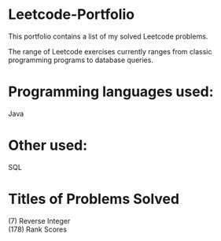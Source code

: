# Leetcode-Portfolio

This portfolio contains a list of my solved Leetcode problems. 

The range of Leetcode exercises currently ranges from classic programming programs to database queries.

# Programming languages used:
Java

# Other used:
SQL

# Titles of Problems Solved 
(7) Reverse Integer <br />
(178) Rank Scores
